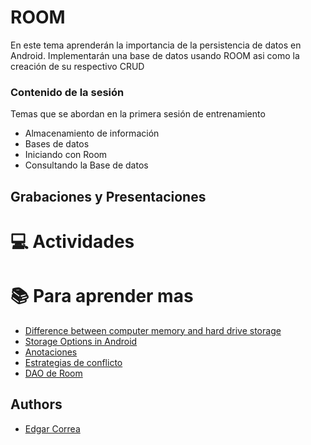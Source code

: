 
# ROOM
En este tema aprenderán la importancia de la persistencia de datos en Android. Implementarán una base de datos usando ROOM asi como la creación de su respectivo CRUD

### Contenido de la sesión

Temas que se abordan en la primera sesión de entrenamiento

- Almacenamiento de información
- Bases de datos
- Iniciando con Room
- Consultando la Base de datos

## Grabaciones y Presentaciones

# :computer:  Actividades 

# :books: Para aprender mas

- [Difference between computer memory and hard drive storage](http://www.soundsupport.biz/2012/05/06/whats-the-difference-between-computer-memory-ram-and-hard-drive-storage/)
- [Storage Options in Android](https://developer.android.com/guide/topics/data/data-storage.html?utm_source=udacity&utm_medium=course&utm_campaign=android_basics)
- [Anotaciones](https://developer.android.com/reference/kotlin/androidx/room/package-summary.html?hl=es-419)
- [Estrategias de conflicto](https://developer.android.com/reference/androidx/room/OnConflictStrategy.html?hl=es-419)
- [DAO de Room](https://developer.android.com/training/data-storage/room/accessing-data.html?hl=es-419)

## Authors

- [Edgar Correa]()

